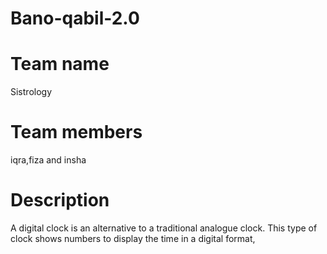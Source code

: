 # Bano-qabil-2.0
# Team name
  Sistrology
# Team members 
  iqra,fiza and insha
# Description
  A digital clock is an alternative to a traditional analogue clock. This type of clock shows numbers to display the time in a digital format, 
